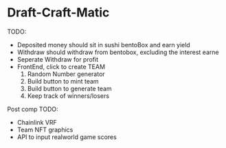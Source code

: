 # Draft-Craft-Matic

TODO:
  - Deposited money should sit in sushi bentoBox and earn yield
  - Withdraw should withdraw from bentobox, excluding the interest earne
  - Seperate Withdraw for profit
  - FrontEnd, click to create TEAM 
      1. Random Number generator
      2. Build button to mint team
      3. Build button to generate team
      4. Keep track of winners/losers
      

Post comp TODO: 
  - Chainlink VRF
  - Team NFT graphics
  - API to input realworld game scores
